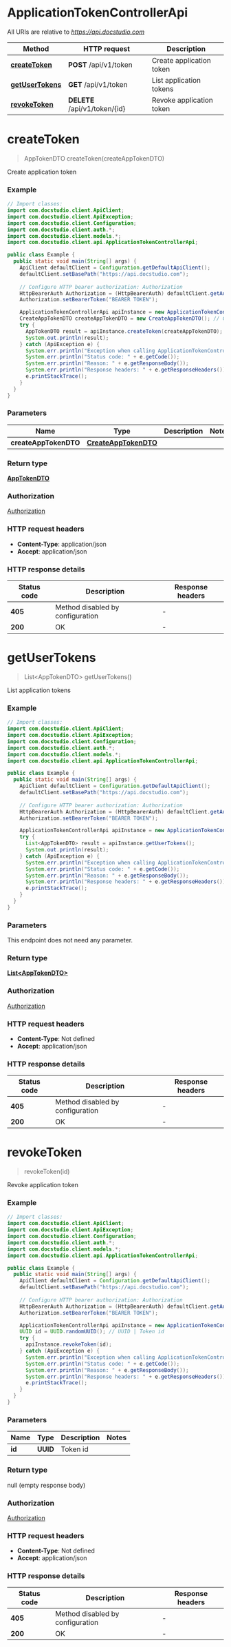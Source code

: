# ApplicationTokenControllerApi

All URIs are relative to *https://api.docstudio.com*

| Method | HTTP request | Description |
|------------- | ------------- | -------------|
| [**createToken**](ApplicationTokenControllerApi.md#createToken) | **POST** /api/v1/token | Create application token |
| [**getUserTokens**](ApplicationTokenControllerApi.md#getUserTokens) | **GET** /api/v1/token | List application tokens |
| [**revokeToken**](ApplicationTokenControllerApi.md#revokeToken) | **DELETE** /api/v1/token/{id} | Revoke application token |


<a id="createToken"></a>
# **createToken**
> AppTokenDTO createToken(createAppTokenDTO)

Create application token

### Example
```java
// Import classes:
import com.docstudio.client.ApiClient;
import com.docstudio.client.ApiException;
import com.docstudio.client.Configuration;
import com.docstudio.client.auth.*;
import com.docstudio.client.models.*;
import com.docstudio.client.api.ApplicationTokenControllerApi;

public class Example {
  public static void main(String[] args) {
    ApiClient defaultClient = Configuration.getDefaultApiClient();
    defaultClient.setBasePath("https://api.docstudio.com");
    
    // Configure HTTP bearer authorization: Authorization
    HttpBearerAuth Authorization = (HttpBearerAuth) defaultClient.getAuthentication("Authorization");
    Authorization.setBearerToken("BEARER TOKEN");

    ApplicationTokenControllerApi apiInstance = new ApplicationTokenControllerApi(defaultClient);
    CreateAppTokenDTO createAppTokenDTO = new CreateAppTokenDTO(); // CreateAppTokenDTO | 
    try {
      AppTokenDTO result = apiInstance.createToken(createAppTokenDTO);
      System.out.println(result);
    } catch (ApiException e) {
      System.err.println("Exception when calling ApplicationTokenControllerApi#createToken");
      System.err.println("Status code: " + e.getCode());
      System.err.println("Reason: " + e.getResponseBody());
      System.err.println("Response headers: " + e.getResponseHeaders());
      e.printStackTrace();
    }
  }
}
```

### Parameters

| Name | Type | Description  | Notes |
|------------- | ------------- | ------------- | -------------|
| **createAppTokenDTO** | [**CreateAppTokenDTO**](CreateAppTokenDTO.md)|  | |

### Return type

[**AppTokenDTO**](AppTokenDTO.md)

### Authorization

[Authorization](../README.md#Authorization)

### HTTP request headers

 - **Content-Type**: application/json
 - **Accept**: application/json

### HTTP response details
| Status code | Description | Response headers |
|-------------|-------------|------------------|
| **405** | Method disabled by configuration |  -  |
| **200** | OK |  -  |

<a id="getUserTokens"></a>
# **getUserTokens**
> List&lt;AppTokenDTO&gt; getUserTokens()

List application tokens

### Example
```java
// Import classes:
import com.docstudio.client.ApiClient;
import com.docstudio.client.ApiException;
import com.docstudio.client.Configuration;
import com.docstudio.client.auth.*;
import com.docstudio.client.models.*;
import com.docstudio.client.api.ApplicationTokenControllerApi;

public class Example {
  public static void main(String[] args) {
    ApiClient defaultClient = Configuration.getDefaultApiClient();
    defaultClient.setBasePath("https://api.docstudio.com");
    
    // Configure HTTP bearer authorization: Authorization
    HttpBearerAuth Authorization = (HttpBearerAuth) defaultClient.getAuthentication("Authorization");
    Authorization.setBearerToken("BEARER TOKEN");

    ApplicationTokenControllerApi apiInstance = new ApplicationTokenControllerApi(defaultClient);
    try {
      List<AppTokenDTO> result = apiInstance.getUserTokens();
      System.out.println(result);
    } catch (ApiException e) {
      System.err.println("Exception when calling ApplicationTokenControllerApi#getUserTokens");
      System.err.println("Status code: " + e.getCode());
      System.err.println("Reason: " + e.getResponseBody());
      System.err.println("Response headers: " + e.getResponseHeaders());
      e.printStackTrace();
    }
  }
}
```

### Parameters
This endpoint does not need any parameter.

### Return type

[**List&lt;AppTokenDTO&gt;**](AppTokenDTO.md)

### Authorization

[Authorization](../README.md#Authorization)

### HTTP request headers

 - **Content-Type**: Not defined
 - **Accept**: application/json

### HTTP response details
| Status code | Description | Response headers |
|-------------|-------------|------------------|
| **405** | Method disabled by configuration |  -  |
| **200** | OK |  -  |

<a id="revokeToken"></a>
# **revokeToken**
> revokeToken(id)

Revoke application token

### Example
```java
// Import classes:
import com.docstudio.client.ApiClient;
import com.docstudio.client.ApiException;
import com.docstudio.client.Configuration;
import com.docstudio.client.auth.*;
import com.docstudio.client.models.*;
import com.docstudio.client.api.ApplicationTokenControllerApi;

public class Example {
  public static void main(String[] args) {
    ApiClient defaultClient = Configuration.getDefaultApiClient();
    defaultClient.setBasePath("https://api.docstudio.com");
    
    // Configure HTTP bearer authorization: Authorization
    HttpBearerAuth Authorization = (HttpBearerAuth) defaultClient.getAuthentication("Authorization");
    Authorization.setBearerToken("BEARER TOKEN");

    ApplicationTokenControllerApi apiInstance = new ApplicationTokenControllerApi(defaultClient);
    UUID id = UUID.randomUUID(); // UUID | Token id
    try {
      apiInstance.revokeToken(id);
    } catch (ApiException e) {
      System.err.println("Exception when calling ApplicationTokenControllerApi#revokeToken");
      System.err.println("Status code: " + e.getCode());
      System.err.println("Reason: " + e.getResponseBody());
      System.err.println("Response headers: " + e.getResponseHeaders());
      e.printStackTrace();
    }
  }
}
```

### Parameters

| Name | Type | Description  | Notes |
|------------- | ------------- | ------------- | -------------|
| **id** | **UUID**| Token id | |

### Return type

null (empty response body)

### Authorization

[Authorization](../README.md#Authorization)

### HTTP request headers

 - **Content-Type**: Not defined
 - **Accept**: application/json

### HTTP response details
| Status code | Description | Response headers |
|-------------|-------------|------------------|
| **405** | Method disabled by configuration |  -  |
| **200** | OK |  -  |

